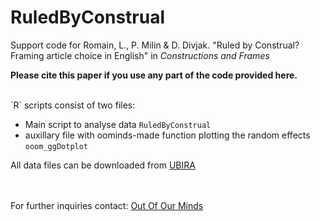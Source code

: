# RuledByConstrual

Support code for Romain, L., P. Milin & D. Divjak. "Ruled by Construal? Framing article choice in English" in *Constructions and Frames*

<strong>Please cite this paper if you use any part of the code provided here.</strong>

<br>
`R` scripts consist of two files:

+ Main script to analyse data						`RuledByConstrual`
+ auxillary file with oominds-made function plotting the random effects
  													`ooom_ggDotplot`

All data files can be downloaded from <a href="http://edata.bham.ac.uk/878/">UBIRA</a>

<br><br>
For further inquiries contact: <a href="mailto:ooominds@ooominds.org">Out Of Our Minds</a>
